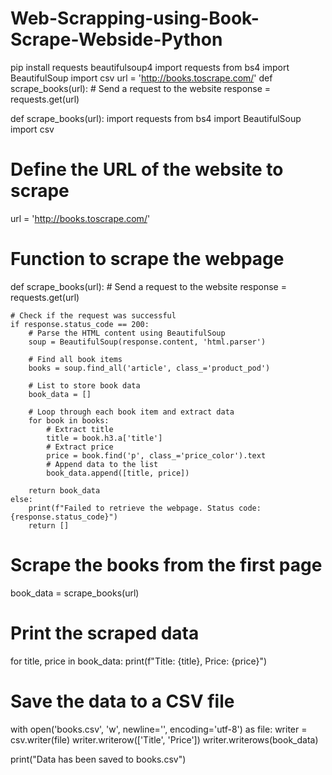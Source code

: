 # Web-Scrapping-using-Book-Scrape-Webside-Python
pip install requests beautifulsoup4
import requests
from bs4 import BeautifulSoup
import csv
url = 'http://books.toscrape.com/'
def scrape_books(url):
    # Send a request to the website
    response = requests.get(url)
    
    
    
def scrape_books(url):
import requests
from bs4 import BeautifulSoup
import csv

# Define the URL of the website to scrape
url = 'http://books.toscrape.com/'

# Function to scrape the webpage
def scrape_books(url):
    # Send a request to the website
    response = requests.get(url)

    # Check if the request was successful
    if response.status_code == 200:
        # Parse the HTML content using BeautifulSoup
        soup = BeautifulSoup(response.content, 'html.parser')
        
        # Find all book items
        books = soup.find_all('article', class_='product_pod')
        
        # List to store book data
        book_data = []

        # Loop through each book item and extract data
        for book in books:
            # Extract title
            title = book.h3.a['title']
            # Extract price
            price = book.find('p', class_='price_color').text
            # Append data to the list
            book_data.append([title, price])

        return book_data
    else:
        print(f"Failed to retrieve the webpage. Status code: {response.status_code}")
        return []

# Scrape the books from the first page
book_data = scrape_books(url)

# Print the scraped data
for title, price in book_data:
    print(f"Title: {title}, Price: {price}")

# Save the data to a CSV file
with open('books.csv', 'w', newline='', encoding='utf-8') as file:
    writer = csv.writer(file)
    writer.writerow(['Title', 'Price'])
    writer.writerows(book_data)

print("Data has been saved to books.csv")
